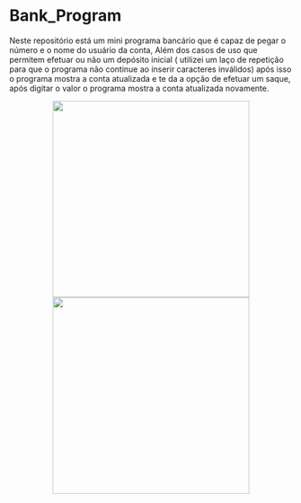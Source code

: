 # Bank_Program

<p> Neste repositório está um mini programa bancário que é capaz de pegar o número e o nome do usuário da conta, Além dos casos de uso que permitem efetuar ou não um depósito inicial ( utilizei um laço de repetição para que o programa não continue ao inserir caracteres inválidos) após isso o programa mostra a conta atualizada e te da a opção de efetuar um saque, após digitar o valor o programa mostra a conta atualizada novamente. </p>

<p align="center">
  <a href="https://imgur.com/wVLJOvT"><img src="https://imgur.com/wVLJOvT" width="350" /></a>
  <a href="https://imgur.com/5eodjdp"><img src="https://imgur.com/5eodjdp" width="350" /></a>
</p>
